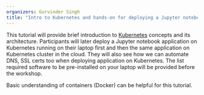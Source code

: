 ```yaml
---
organizers: Gurvinder Singh
title: "Intro to Kubernetes and hands-on for deploying a Jupyter notebook"
---
```


This tutorial will provide brief introduction to
[Kubernetes](http://kubernetes.io) concepts and its architecture. Participants
will later deploy a Jupyter notebook application on Kubernetes running on their
laptop first and then the same application on Kubernetes cluster in the cloud.
They will also see how we can automate DNS, SSL certs too when deploying
application on Kubernetes. The list required software to be pre-installed on
your laptop will be provided before the workshop.

Basic understanding of containers (Docker) can be helpful for this tutorial.

